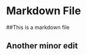 Markdown File
========================================================

##This is a markdown file

## Another minor edit